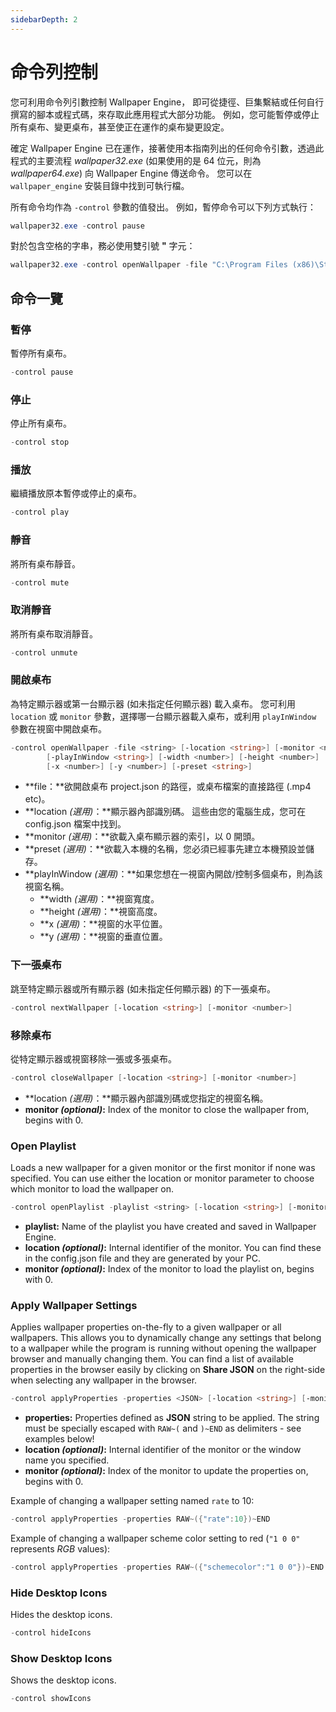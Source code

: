 ```yaml
---
sidebarDepth: 2
---
```


# 命令列控制

您可利用命令列引數控制 Wallpaper Engine， 即可從捷徑、巨集繫結或任何自行撰寫的腳本或程式碼，來存取此應用程式大部分功能。 例如，您可能暫停或停止所有桌布、變更桌布，甚至使正在運作的桌布變更設定。

確定 Wallpaper Engine 已在運作，接著使用本指南列出的任何命令引數，透過此程式的主要流程 *wallpaper32.exe* (如果使用的是 64 位元，則為 *wallpaper64.exe*) 向 Wallpaper Engine 傳送命令。 您可以在 `wallpaper_engine` 安裝目錄中找到可執行檔。

所有命令均作為 `-control` 參數的值發出。 例如，暫停命令可以下列方式執行：

``` powershell
wallpaper32.exe -control pause
```

對於包含空格的字串，務必使用雙引號 **"** 字元：

``` powershell
wallpaper32.exe -control openWallpaper -file "C:\Program Files (x86)\Steam\steamapps\common\wallpaper_engine\projects\myprojects\myWallpaper\project.json"
```

## 命令一覽

### 暫停

暫停所有桌布。

``` powershell
-control pause
```

### 停止

停止所有桌布。

``` powershell
-control stop
```

### 播放

繼續播放原本暫停或停止的桌布。

``` powershell
-control play
```

### 靜音

將所有桌布靜音。

``` powershell
-control mute
```

### 取消靜音

將所有桌布取消靜音。

``` powershell
-control unmute
```

### 開啟桌布

為特定顯示器或第一台顯示器 (如未指定任何顯示器) 載入桌布。 您可利用 `location` 或 `monitor` 參數，選擇哪一台顯示器載入桌布，或利用 `playInWindow` 參數在視窗中開啟桌布。

``` powershell
-control openWallpaper -file <string> [-location <string>] [-monitor <number>]
        [-playInWindow <string>] [-width <number>] [-height <number>]
        [-x <number>] [-y <number>] [-preset <string>]
```

* **file：**欲開啟桌布 project.json 的路徑，或桌布檔案的直接路徑 (.mp4 etc)。
* **location *(選用)*：**顯示器內部識別碼。 這些由您的電腦生成，您可在 config.json 檔案中找到。
* **monitor *(選用)*：**欲載入桌布顯示器的索引，以 0 開頭。
* **preset *(選用)*：**欲載入本機的名稱，您必須已經事先建立本機預設並儲存。
* **playInWindow *(選用)*：**如果您想在一視窗內開啟/控制多個桌布，則為該視窗名稱。
  * **width *(選用)*：**視窗寬度。
  * **height *(選用)*：**視窗高度。
  * **x *(選用)*：**視窗的水平位置。
  * **y *(選用)*：**視窗的垂直位置。

### 下一張桌布

跳至特定顯示器或所有顯示器 (如未指定任何顯示器) 的下一張桌布。

``` powershell
-control nextWallpaper [-location <string>] [-monitor <number>]
```

### 移除桌布

從特定顯示器或視窗移除一張或多張桌布。

``` powershell
-control closeWallpaper [-location <string>] [-monitor <number>]
```

* **location *(選用)*：**顯示器內部識別碼或您指定的視窗名稱。
* **monitor *(optional)*:** Index of the monitor to close the wallpaper from, begins with 0.

### Open Playlist

Loads a new wallpaper for a given monitor or the first monitor if none was specified. You can use either the location or monitor parameter to choose which monitor to load the wallpaper on.

``` powershell
-control openPlaylist -playlist <string> [-location <string>] [-monitor <number>]
```

* **playlist:** Name of the playlist you have created and saved in Wallpaper Engine.
* **location *(optional)*:** Internal identifier of the monitor. You can find these in the config.json file and they are generated by your PC.
* **monitor *(optional)*:** Index of the monitor to load the playlist on, begins with 0.

### Apply Wallpaper Settings

Applies wallpaper properties on-the-fly to a given wallpaper or all wallpapers. This allows you to dynamically change any settings that belong to a wallpaper while the program is running without opening the wallpaper browser and manually changing them. You can find a list of available properties in the browser easily by clicking on **Share JSON** on the right-side when selecting any wallpaper in the browser.

``` powershell
-control applyProperties -properties <JSON> [-location <string>] [-monitor <number>]
```

* **properties:** Properties defined as **JSON** string to be applied. The string must be specially escaped with `RAW~(` and `)~END` as delimiters - see examples below!
* **location *(optional)*:** Internal identifier of the monitor or the window name you specified.
* **monitor *(optional)*:** Index of the monitor to update the properties on, begins with 0.

Example of changing a wallpaper setting named `rate` to 10:

``` cpp 
-control applyProperties -properties RAW~({"rate":10})~END
```

Example of changing a wallpaper scheme color setting to red (`"1 0 0"` represents *RGB* values):

``` cpp
-control applyProperties -properties RAW~({"schemecolor":"1 0 0"})~END
```

### Hide Desktop Icons

Hides the desktop icons.

``` powershell
-control hideIcons
```

### Show Desktop Icons

Shows the desktop icons.

``` powershell
-control showIcons
```

